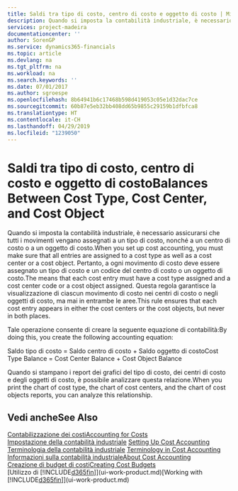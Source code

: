 ```yaml
---
title: Saldi tra tipo di costo, centro di costo e oggetto di costo | Microsoft Docs
description: Quando si imposta la contabilità industriale, è necessario assicurarsi che tutti i movimenti vengano assegnati a un tipo di costo, nonché a un centro di costo o a un oggetto di costo. Pertanto, a ogni movimento di costo deve essere assegnato un tipo di costo e un codice del centro di costo o un oggetto di costo. Questa regola garantisce la visualizzazione di ciascun movimento di costo nei centri di costo o negli oggetti di costo, ma mai in entrambe le aree.
services: project-madeira
documentationcenter: ''
author: SorenGP
ms.service: dynamics365-financials
ms.topic: article
ms.devlang: na
ms.tgt_pltfrm: na
ms.workload: na
ms.search.keywords: ''
ms.date: 07/01/2017
ms.author: sgroespe
ms.openlocfilehash: 8b64941b6c17468b598d419053c05e1d32dac7ce
ms.sourcegitcommit: 60b87e5eb32bb408dd65b9855c29159b1dfbfca8
ms.translationtype: HT
ms.contentlocale: it-CH
ms.lasthandoff: 04/29/2019
ms.locfileid: "1239050"
---
```

# <a name="balances-between-cost-type-cost-center-and-cost-object"></a><span data-ttu-id="b237c-105">Saldi tra tipo di costo, centro di costo e oggetto di costo</span><span class="sxs-lookup"><span data-stu-id="b237c-105">Balances Between Cost Type, Cost Center, and Cost Object</span></span>
<span data-ttu-id="b237c-106">Quando si imposta la contabilità industriale, è necessario assicurarsi che tutti i movimenti vengano assegnati a un tipo di costo, nonché a un centro di costo o a un oggetto di costo.</span><span class="sxs-lookup"><span data-stu-id="b237c-106">When you set up cost accounting, you must make sure that all entries are assigned to a cost type as well as a cost center or a cost object.</span></span> <span data-ttu-id="b237c-107">Pertanto, a ogni movimento di costo deve essere assegnato un tipo di costo e un codice del centro di costo o un oggetto di costo.</span><span class="sxs-lookup"><span data-stu-id="b237c-107">The means that each cost entry must have a cost type assigned and a cost center code or a cost object assigned.</span></span> <span data-ttu-id="b237c-108">Questa regola garantisce la visualizzazione di ciascun movimento di costo nei centri di costo o negli oggetti di costo, ma mai in entrambe le aree.</span><span class="sxs-lookup"><span data-stu-id="b237c-108">This rule ensures that each cost entry appears in either the cost centers or the cost objects, but never in both places.</span></span>  

 <span data-ttu-id="b237c-109">Tale operazione consente di creare la seguente equazione di contabilità:</span><span class="sxs-lookup"><span data-stu-id="b237c-109">By doing this, you create the following accounting equation:</span></span>  

 <span data-ttu-id="b237c-110">Saldo tipo di costo = Saldo centro di costo + Saldo oggetto di costo</span><span class="sxs-lookup"><span data-stu-id="b237c-110">Cost Type Balance = Cost Center Balance + Cost Object Balance</span></span>  

 <span data-ttu-id="b237c-111">Quando si stampano i report dei grafici del tipo di costo, dei centri di costo e degli oggetti di costo, è possibile analizzare questa relazione.</span><span class="sxs-lookup"><span data-stu-id="b237c-111">When you print the chart of cost type, the chart of cost centers, and the chart of cost objects reports, you can analyze this relationship.</span></span>  

## <a name="see-also"></a><span data-ttu-id="b237c-112">Vedi anche</span><span class="sxs-lookup"><span data-stu-id="b237c-112">See Also</span></span>  
[<span data-ttu-id="b237c-113">Contabilizzazione dei costi</span><span class="sxs-lookup"><span data-stu-id="b237c-113">Accounting for Costs</span></span>](finance-manage-cost-accounting.md)  
 <span data-ttu-id="b237c-114">[Impostazione della contabilità industriale](finance-set-up-cost-accounting.md) </span><span class="sxs-lookup"><span data-stu-id="b237c-114">[Setting Up Cost Accounting](finance-set-up-cost-accounting.md) </span></span>  
 <span data-ttu-id="b237c-115">[Terminologia della contabilità industriale](finance-terminology-in-cost-accounting.md) </span><span class="sxs-lookup"><span data-stu-id="b237c-115">[Terminology in Cost Accounting](finance-terminology-in-cost-accounting.md) </span></span>  
 [<span data-ttu-id="b237c-116">Informazioni sulla contabilità industriale</span><span class="sxs-lookup"><span data-stu-id="b237c-116">About Cost Accounting</span></span>](finance-about-cost-accounting.md)  
 [<span data-ttu-id="b237c-117">Creazione di budget di costi</span><span class="sxs-lookup"><span data-stu-id="b237c-117">Creating Cost Budgets</span></span>](finance-create-cost-budgets.md)  
 <span data-ttu-id="b237c-118">[Utilizzo di [!INCLUDE[d365fin](includes/d365fin_md.md)]](ui-work-product.md)</span><span class="sxs-lookup"><span data-stu-id="b237c-118">[Working with [!INCLUDE[d365fin](includes/d365fin_md.md)]](ui-work-product.md)</span></span>
